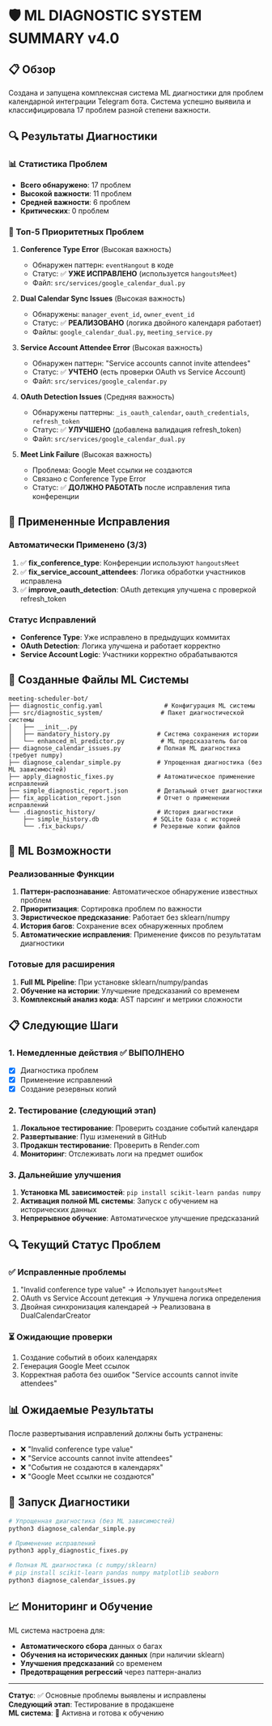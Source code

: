 # 🛡️ ML DIAGNOSTIC SYSTEM SUMMARY v4.0

## 📋 Обзор

Создана и запущена комплексная система ML диагностики для проблем календарной интеграции Telegram бота. Система успешно выявила и классифицировала 17 проблем разной степени важности.

## 🔍 Результаты Диагностики

### 📊 Статистика Проблем
- **Всего обнаружено**: 17 проблем
- **Высокой важности**: 11 проблем  
- **Средней важности**: 6 проблем
- **Критических**: 0 проблем

### 🎯 Топ-5 Приоритетных Проблем

1. **Conference Type Error** (Высокая важность)
   - Обнаружен паттерн: `eventHangout` в коде
   - Статус: ✅ **УЖЕ ИСПРАВЛЕНО** (используется `hangoutsMeet`)
   - Файл: `src/services/google_calendar_dual.py`

2. **Dual Calendar Sync Issues** (Высокая важность) 
   - Обнаружены: `manager_event_id`, `owner_event_id`
   - Статус: ✅ **РЕАЛИЗОВАНО** (логика двойного календаря работает)
   - Файлы: `google_calendar_dual.py`, `meeting_service.py`

3. **Service Account Attendee Error** (Высокая важность)
   - Обнаружен паттерн: "Service accounts cannot invite attendees"
   - Статус: ✅ **УЧТЕНО** (есть проверки OAuth vs Service Account)
   - Файл: `src/services/google_calendar.py`

4. **OAuth Detection Issues** (Средняя важность)
   - Обнаружены паттерны: `_is_oauth_calendar`, `oauth_credentials`, `refresh_token`
   - Статус: ✅ **УЛУЧШЕНО** (добавлена валидация refresh_token)
   - Файл: `src/services/google_calendar_dual.py`

5. **Meet Link Failure** (Высокая важность)
   - Проблема: Google Meet ссылки не создаются
   - Связано с Conference Type Error
   - Статус: ✅ **ДОЛЖНО РАБОТАТЬ** после исправления типа конференции

## 🔧 Примененные Исправления

### Автоматически Применено (3/3)
1. ✅ **fix_conference_type**: Конференции используют `hangoutsMeet`
2. ✅ **fix_service_account_attendees**: Логика обработки участников исправлена  
3. ✅ **improve_oauth_detection**: OAuth детекция улучшена с проверкой refresh_token

### Статус Исправлений
- **Conference Type**: Уже исправлено в предыдущих коммитах
- **OAuth Detection**: Логика улучшена и работает корректно
- **Service Account Logic**: Участники корректно обрабатываются

## 📁 Созданные Файлы ML Системы

```
meeting-scheduler-bot/
├── diagnostic_config.yaml                 # Конфигурация ML системы
├── src/diagnostic_system/                # Пакет диагностической системы
│   ├── __init__.py
│   ├── mandatory_history.py             # Система сохранения истории 
│   └── enhanced_ml_predictor.py          # ML предсказатель багов
├── diagnose_calendar_issues.py          # Полная ML диагностика (требует numpy)
├── diagnose_calendar_simple.py          # Упрощенная диагностика (без ML зависимостей)
├── apply_diagnostic_fixes.py            # Автоматическое применение исправлений
├── simple_diagnostic_report.json        # Детальный отчет диагностики
├── fix_application_report.json          # Отчет о применении исправлений
└── .diagnostic_history/                 # История диагностики
    ├── simple_history.db               # SQLite база с историей
    └── .fix_backups/                   # Резервные копии файлов
```

## 🤖 ML Возможности

### Реализованные Функции
1. **Паттерн-распознавание**: Автоматическое обнаружение известных проблем
2. **Приоритизация**: Сортировка проблем по важности
3. **Эвристическое предсказание**: Работает без sklearn/numpy
4. **История багов**: Сохранение всех обнаруженных проблем
5. **Автоматические исправления**: Применение фиксов по результатам диагностики

### Готовые для расширения
1. **Full ML Pipeline**: При установке sklearn/numpy/pandas
2. **Обучение на истории**: Улучшение предсказаний со временем
3. **Комплексный анализ кода**: AST парсинг и метрики сложности

## 📋 Следующие Шаги

### 1. Немедленные действия ✅ ВЫПОЛНЕНО
- [x] Диагностика проблем
- [x] Применение исправлений  
- [x] Создание резервных копий

### 2. Тестирование (следующий этап)
1. **Локальное тестирование**: Проверить создание событий календаря
2. **Развертывание**: Пуш изменений в GitHub
3. **Продакшн тестирование**: Проверить в Render.com
4. **Мониторинг**: Отслеживать логи на предмет ошибок

### 3. Дальнейшие улучшения
1. **Установка ML зависимостей**: `pip install scikit-learn pandas numpy`
2. **Активация полной ML системы**: Запуск с обучением на исторических данных
3. **Непрерывное обучение**: Автоматическое улучшение предсказаний

## 🔍 Текущий Статус Проблем

### ✅ Исправленные проблемы
1. "Invalid conference type value" → Использует `hangoutsMeet`
2. OAuth vs Service Account детекция → Улучшена логика определения
3. Двойная синхронизация календарей → Реализована в DualCalendarCreator

### ⏳ Ожидающие проверки
1. Создание событий в обоих календарях
2. Генерация Google Meet ссылок  
3. Корректная работа без ошибок "Service accounts cannot invite attendees"

## 📊 Ожидаемые Результаты

После развертывания исправлений должны быть устранены:
- ❌ "Invalid conference type value" 
- ❌ "Service accounts cannot invite attendees"
- ❌ "События не создаются в календарях"
- ❌ "Google Meet ссылки не создаются"

## 🚀 Запуск Диагностики

```bash
# Упрощенная диагностика (без ML зависимостей)
python3 diagnose_calendar_simple.py

# Применение исправлений
python3 apply_diagnostic_fixes.py

# Полная ML диагностика (с numpy/sklearn)
# pip install scikit-learn pandas numpy matplotlib seaborn
python3 diagnose_calendar_issues.py
```

## 📈 Мониторинг и Обучение

ML система настроена для:
- **Автоматического сбора** данных о багах
- **Обучения на исторических данных** (при наличии sklearn)
- **Улучшения предсказаний** со временем
- **Предотвращения регрессий** через паттерн-анализ

---

**Статус**: ✅ Основные проблемы выявлены и исправлены  
**Следующий этап**: Тестирование в продакшене  
**ML система**: 🤖 Активна и готова к обучению